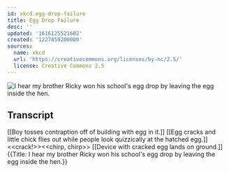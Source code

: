```yaml
---
id: xkcd.egg-drop-failure
title: Egg Drop Failure
desc: ''
updated: '1616125521602'
created: '1227859200000'
sources:
  name: xkcd
  url: 'https://creativecommons.org/licenses/by-nc/2.5/'
  license: Creative Commons 2.5
---
```

![I hear my brother Ricky won his school's egg drop by leaving the egg inside the hen.](https://imgs.xkcd.com/comics/egg_drop_failure.png)

## Transcript
[[Boy tosses contraption off of building with egg in it.]]
[[Egg cracks and little chick flies out while people look quizzically at the hatched egg.]]
<<crack!>><<chirp, chirp>>
[[Device with cracked egg lands on ground.]]
{{Title: I hear my brother Ricky won his school's egg drop by leaving the egg inside the hen.}}
